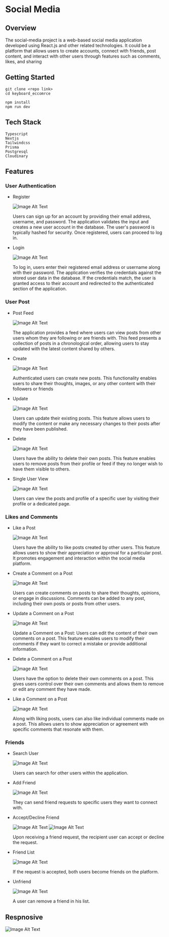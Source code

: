 # Social Media

## Overview
The social-media project is  a web-based social media application developed using React.js and other related technologies. It could be a platform that allows users to create accounts, connect with friends, post content, and interact with other users through features such as comments, likes, and sharing

## Getting Started
    git clone <repo link>
    cd keyboard_eccomrce
    
    npm install
    npm run dev



## Tech Stack
    Typescript
    Nextjs
    Tailwindcss
    Prisma
    Postgresql
    Cloudinary

## Features

### User Authentication

- Register 
  
  ![Image Alt Text](https://res.cloudinary.com/dkarsw8bs/image/upload/v1686816155/md/social-media/Register.png)

  Users can sign up for an account by providing their email address, username, and password. The application validates the input and creates a new user account in the database. The user's password is typically hashed for security. Once registered, users can proceed to log in.

- Login 
  
  ![Image Alt Text](https://res.cloudinary.com/dkarsw8bs/image/upload/v1686816133/md/social-media/Login.png)

  To log in, users enter their registered email address or username along with their password. The application verifies the credentials against the stored user data in the database. If the credentials match, the user is granted access to their account and redirected to the authenticated section of the application.

### User Post

- Post Feed
  
  ![Image Alt Text](https://res.cloudinary.com/dkarsw8bs/image/upload/v1686816477/md/social-media/Post%20Feed.png)

  The application provides a feed where users can view posts from other users whom they are following or are friends with. This feed presents a collection of posts in a chronological order, allowing users to stay updated with the latest content shared by others.

- Create
  
  ![Image Alt Text](https://res.cloudinary.com/dkarsw8bs/image/upload/v1686816481/md/social-media/Create%20Post.png)

  Authenticated users can create new posts. This functionality enables users to share their thoughts, images, or any other content with their followers or friends

- Update

  ![Image Alt Text](https://res.cloudinary.com/dkarsw8bs/image/upload/v1686816479/md/social-media/Update%20Post.png)

  Users can update their existing posts. This feature allows users to modify the content or make any necessary changes to their posts after they have been published.

- Delete

  ![Image Alt Text](https://res.cloudinary.com/dkarsw8bs/image/upload/v1686816477/md/social-media/Delete%20Post.png)

   Users have the ability to delete their own posts. This feature enables users to remove posts from their profile or feed if they no longer wish to have them visible to others.

- Single User View

  ![Image Alt Text](https://res.cloudinary.com/dkarsw8bs/image/upload/v1686817008/md/social-media/User%20Profile.png)

   Users can view the posts and profile of a specific user by visiting their profile or a dedicated page.

### Likes and Comments

- Like a Post

  ![Image Alt Text](https://res.cloudinary.com/dkarsw8bs/image/upload/v1686817690/md/social-media/Like%20Post.png)

   Users have the ability to like posts created by other users. This feature allows users to show their appreciation or approval for a particular post. It promotes engagement and interaction within the social media platform.

- Create a Comment on a Post

  ![Image Alt Text](https://res.cloudinary.com/dkarsw8bs/image/upload/v1686817692/md/social-media/Add%20Comment.png)

   Users can create comments on posts to share their thoughts, opinions, or engage in discussions. Comments can be added to any post, including their own posts or posts from other users.


- Update a Comment on a Post

  ![Image Alt Text](https://res.cloudinary.com/dkarsw8bs/image/upload/v1686817689/md/social-media/Update%20Comment.png)

   Update a Comment on a Post: Users can edit the content of their own comments on a post. This feature enables users to modify their comments if they want to correct a mistake or provide additional information.

- Delete a Comment on a Post

  ![Image Alt Text](https://res.cloudinary.com/dkarsw8bs/image/upload/v1686817690/md/social-media/Delete%20Comment.png)

   Users have the option to delete their own comments on a post. This gives users control over their own comments and allows them to remove or edit any comment they have made.

- Like a Comment on a Post

  ![Image Alt Text](https://res.cloudinary.com/dkarsw8bs/image/upload/v1686831835/md/social-media/Like%20Comment.png)

   Along with liking posts, users can also like individual comments made on a post. This allows users to show appreciation or agreement with specific comments that resonate with them.




### Friends

- Search User

  ![Image Alt Text](https://res.cloudinary.com/dkarsw8bs/image/upload/v1686817007/md/social-media/Screen_Shot_2023-06-15_at_4.13.48_PM_juzabz.png)

   Users can search for other users within the application.

- Add Friend

  ![Image Alt Text](https://res.cloudinary.com/dkarsw8bs/image/upload/v1686817008/md/social-media/Add%20Friend.png)

   They can send friend requests to specific users they want to connect with.


- Accept/Decline Friend

  ![Image Alt Text](https://res.cloudinary.com/dkarsw8bs/image/upload/v1686817008/md/social-media/Friend%20Request.png)
  ![Image Alt Text](https://res.cloudinary.com/dkarsw8bs/image/upload/v1686817007/md/social-media/Screen_Shot_2023-06-15_at_4.13.48_PM_juzabz.png)

   Upon receiving a friend request, the recipient user can accept or decline the request.


- Friend List

  ![Image Alt Text](https://res.cloudinary.com/dkarsw8bs/image/upload/v1686817007/md/social-media/Friend%20List.png)

   If the request is accepted, both users become friends on the platform.



- Unfriend

  ![Image Alt Text](https://res.cloudinary.com/dkarsw8bs/image/upload/v1686817008/md/social-media/Unfriend.png)

   A user can remove a friend in his list.

## Respnosive 

  ![Image Alt Text](https://res.cloudinary.com/dkarsw8bs/image/upload/v1686834327/md/social-media/Responsive.png)






